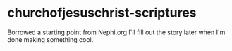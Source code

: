 # churchofjesuschrist-scriptures
Borrowed a starting point from Nephi.org
I'll fill out the story later when I'm done making something cool.